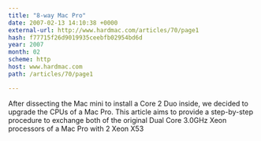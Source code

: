 ```yaml
---
title: "8-way Mac Pro"
date: 2007-02-13 14:10:38 +0000
external-url: http://www.hardmac.com/articles/70/page1
hash: f77715f26d9019935ceebfb02954bd6d
year: 2007
month: 02
scheme: http
host: www.hardmac.com
path: /articles/70/page1

---
```


After dissecting the Mac mini to install a Core 2 Duo inside, we decided to upgrade the CPUs of a Mac Pro. This article aims to provide a step-by-step procedure to exchange both of the original Dual Core 3.0GHz Xeon processors of a Mac Pro with 2 Xeon X53
